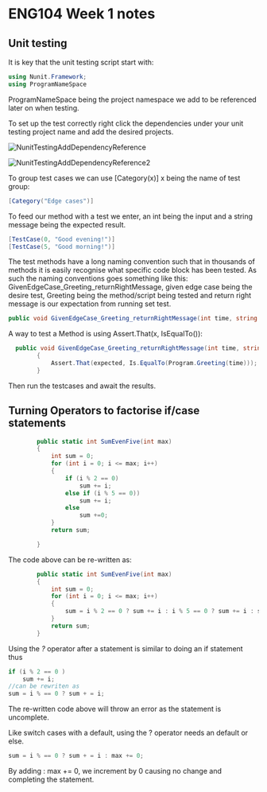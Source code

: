 # ENG104 Week 1 notes

## Unit testing

It is key that the unit testing script start with:

``` C# 
using Nunit.Framework;
using ProgramNameSpace
```

ProgramNameSpace being the project namespace we add to be referenced later on when testing. 

To set up the test correctly right click the dependencies under your unit testing project name and add the desired projects.

![NunitTestingAddDependencyReference](D:\C#Projects\GitRepo\MD_ENG104_Lesson_Repo\_img\NunitTestingAddDependencyReference.JPG)

![NunitTestingAddDependencyReference2](D:\C#Projects\GitRepo\MD_ENG104_Lesson_Repo\_img\NunitTestingAddDependencyReference2.JPG)



To group test cases we can use [Category(x)] x being the name of test group:

``` c# 
[Category("Edge cases")]
```

To feed our method with a test we enter, an int being the input and a string message being the expected result.

```C#
[TestCase(0, "Good evening!")]
[TestCase(5, "Good morning!")]
```

The test methods have a long naming convention such that in thousands of methods it is easily recognise what specific code block has been tested. As such the naming conventions goes something like this: GivenEdgeCase_Greeting_returnRightMessage, given edge case being the desire test, Greeting being the method/script being tested and return right message is our expectation from running set test.

``` C# 
public void GivenEdgeCase_Greeting_returnRightMessage(int time, string expected){}
```

A way to test a Method is using Assert.That(x, IsEqualTo()):

``` c# 
  public void GivenEdgeCase_Greeting_returnRightMessage(int time, string expected)
        {
            Assert.That(expected, Is.EqualTo(Program.Greeting(time)));
        }
```

 Then run the testcases and await the results.



## Turning Operators to factorise if/case statements

``` c# 
        public static int SumEvenFive(int max)
        {
            int sum = 0;
            for (int i = 0; i <= max; i++)
            {
                if (i % 2 == 0)
                    sum += i;
                else if (i % 5 == 0))
                    sum += i;
                else 
                    sum +=0;
            }
            return sum;

        }
```

The code above can be re-written as:

``` c# 
        public static int SumEvenFive(int max)
        {
            int sum = 0;
            for (int i = 0; i <= max; i++)
            {
                sum = i % 2 == 0 ? sum += i : i % 5 == 0 ? sum += i : sum += 0;
            }
            return sum;
        }
```

Using the _?_ operator after a statement is similar to doing an if statement thus 
```c#
if (i % 2 == 0 ) 
    sum += i;
//can be rewriten as 
sum = i % == 0 ? sum + = i;
```

The re-written code above will throw an error as the statement is uncomplete.

Like switch cases with a default, using the ? operator needs an default or else.

``` c#
sum = i % == 0 ? sum + = i : max += 0;
```

By adding : max += 0, we increment by 0 causing no change and completing the statement.
